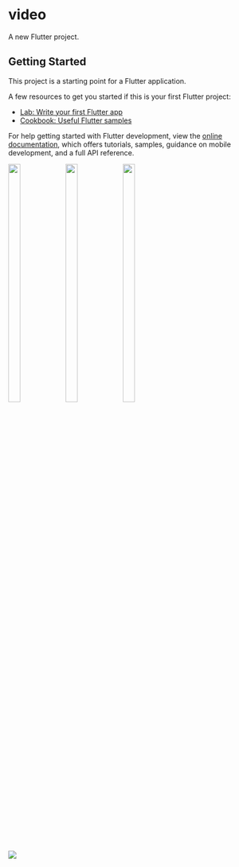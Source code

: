 # video

A new Flutter project.

## Getting Started

This project is a starting point for a Flutter application.

A few resources to get you started if this is your first Flutter project:

- [Lab: Write your first Flutter app](https://docs.flutter.dev/get-started/codelab)
- [Cookbook: Useful Flutter samples](https://docs.flutter.dev/cookbook)

For help getting started with Flutter development, view the
[online documentation](https://docs.flutter.dev/), which offers tutorials,
samples, guidance on mobile development, and a full API reference.

<p>
<img src="https://user-images.githubusercontent.com/114207841/227846517-c79d414f-3c83-45c2-8254-2575223fb722.jpg" width=22% height=35%>
<img src="https://user-images.githubusercontent.com/114207841/227846575-7e43cc95-2c73-4b14-832a-e83dfe1ba1c3.jpg" width=22% height=35%>
<img src="https://user-images.githubusercontent.com/114207841/227846629-29e5f1c0-8db0-4808-95ce-99fb6d05de9d.jpg" width=22% height=35%>
</p>

<img src = "https://user-images.githubusercontent.com/114207841/227849355-d4767826-a06f-4481-8a36-a80a19f1b1c8.mp4">
